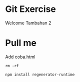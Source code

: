 # Git Exercise
Welcome
Tambahan 2

# Pull me
Add coba.html

```
rm -rf
```

```
npm install regenerator-runtime
```
